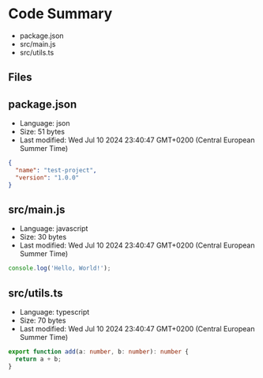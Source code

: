 # Code Summary

- package.json
- src/main.js
- src/utils.ts

## Files

## package.json

- Language: json
- Size: 51 bytes
- Last modified: Wed Jul 10 2024 23:40:47 GMT+0200 (Central European Summer Time)

```json
{
  "name": "test-project",
  "version": "1.0.0"
}

```

## src/main.js

- Language: javascript
- Size: 30 bytes
- Last modified: Wed Jul 10 2024 23:40:47 GMT+0200 (Central European Summer Time)

```javascript
console.log('Hello, World!');

```

## src/utils.ts

- Language: typescript
- Size: 70 bytes
- Last modified: Wed Jul 10 2024 23:40:47 GMT+0200 (Central European Summer Time)

```typescript
export function add(a: number, b: number): number {
  return a + b;
}

```

